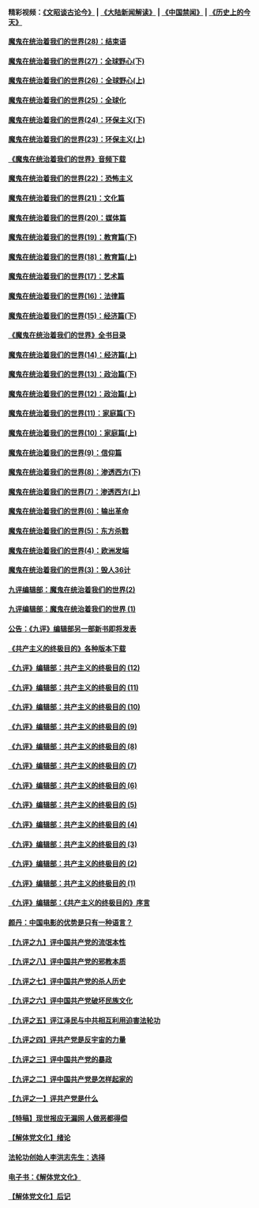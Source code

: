 #### 精彩视频：[《文昭谈古论今》](https://github.com/gfw-breaker/wenzhao) | [《大陆新闻解读》](https://github.com/gfw-breaker/ntdtv-comedy) | [《中国禁闻》](https://github.com/gfw-breaker/ntdtv-news) | [《历史上的今天》](https://github.com/gfw-breaker/today-in-history) 

#### [魔鬼在统治着我们的世界(28)：结束语](../pages/nsc422/n10936246.md?t=02031522) 

#### [魔鬼在统治着我们的世界(27)：全球野心(下)](../pages/nsc422/n10928319.md?t=02031522) 

#### [魔鬼在统治着我们的世界(26)：全球野心(上)](../pages/nsc422/n10900318.md?t=02031522) 

#### [魔鬼在统治着我们的世界(25)：全球化](../pages/nsc422/n10788205.md?t=02031522) 

#### [魔鬼在统治着我们的世界(24)：环保主义(下)](../pages/nsc422/n10695307.md?t=02031522) 

#### [魔鬼在统治着我们的世界(23)：环保主义(上)](../pages/nsc422/n10688613.md?t=02031522) 

#### [《魔鬼在统治着我们的世界》音频下载](../pages/nsc422/n10635553.md?t=02031522) 

#### [魔鬼在统治着我们的世界(22)：恐怖主义](../pages/nsc422/n10614727.md?t=02031522) 

#### [魔鬼在统治着我们的世界(21)：文化篇](../pages/nsc422/n10597706.md?t=02031522) 

#### [魔鬼在统治着我们的世界(20)：媒体篇](../pages/nsc422/n10586579.md?t=02031522) 

#### [魔鬼在统治着我们的世界(19)：教育篇(下)](../pages/nsc422/n10564808.md?t=02031522) 

#### [魔鬼在统治着我们的世界(18)：教育篇(上)](../pages/nsc422/n10526970.md?t=02031522) 

#### [魔鬼在统治着我们的世界(17)：艺术篇](../pages/nsc422/n10499093.md?t=02031522) 

#### [魔鬼在统治着我们的世界(16)：法律篇](../pages/nsc422/n10485969.md?t=02031522) 

#### [魔鬼在统治着我们的世界(15)：经济篇(下)](../pages/nsc422/n10469975.md?t=02031522) 

#### [《魔鬼在统治着我们的世界》全书目录](../pages/nsc422/n10464261.md?t=02031522) 

#### [魔鬼在统治着我们的世界(14)：经济篇(上)](../pages/nsc422/n10457370.md?t=02031522) 

#### [魔鬼在统治着我们的世界(13)：政治篇(下)](../pages/nsc422/n10448270.md?t=02031522) 

#### [魔鬼在统治着我们的世界(12)：政治篇(上)](../pages/nsc422/n10444576.md?t=02031522) 

#### [魔鬼在统治着我们的世界(11)：家庭篇(下)](../pages/nsc422/n10440961.md?t=02031522) 

#### [魔鬼在统治着我们的世界(10)：家庭篇(上)](../pages/nsc422/n10435448.md?t=02031522) 

#### [魔鬼在统治着我们的世界(9)：信仰篇](../pages/nsc422/n10432159.md?t=02031522) 

#### [魔鬼在统治着我们的世界(8)：渗透西方(下)](../pages/nsc422/n10429603.md?t=02031522) 

#### [魔鬼在统治着我们的世界(7)：渗透西方(上)](../pages/nsc422/n10426013.md?t=02031522) 

#### [魔鬼在统治着我们的世界(6)：输出革命](../pages/nsc422/n10421536.md?t=02031522) 

#### [魔鬼在统治着我们的世界(5)：东方杀戮](../pages/nsc422/n10417707.md?t=02031522) 

#### [魔鬼在统治着我们的世界(4)：欧洲发端](../pages/nsc422/n10414890.md?t=02031522) 

#### [魔鬼在统治着我们的世界(3)：毁人36计](../pages/nsc422/n10411583.md?t=02031522) 

#### [九评编辑部：魔鬼在统治着我们的世界(2)](../pages/nsc422/n10410036.md?t=02031522) 

#### [九评编辑部：魔鬼在统治着我们的世界 (1)](../pages/nsc422/n10406825.md?t=02031522) 

#### [公告：《九评》编辑部另一部新书即将发表](../pages/nsc422/n10405104.md?t=02031522) 

#### [《共产主义的终极目的》各种版本下载](../pages/nsc422/n10022138.md?t=02031522) 

#### [《九评》编辑部：共产主义的终极目的 (12)](../pages/nsc422/n9933272.md?t=02031522) 

#### [《九评》编辑部：共产主义的终极目的 (11)](../pages/nsc422/n9924973.md?t=02031522) 

#### [《九评》编辑部：共产主义的终极目的 (10)](../pages/nsc422/n9920883.md?t=02031522) 

#### [《九评》编辑部：共产主义的终极目的 (9)](../pages/nsc422/n9916363.md?t=02031522) 

#### [《九评》编辑部：共产主义的终极目的 (8)](../pages/nsc422/n9912488.md?t=02031522) 

#### [《九评》编辑部：共产主义的终极目的 (7)](../pages/nsc422/n9901176.md?t=02031522) 

#### [《九评》编辑部：共产主义的终极目的 (6)](../pages/nsc422/n9899359.md?t=02031522) 

#### [《九评》编辑部：共产主义的终极目的 (5)](../pages/nsc422/n9893174.md?t=02031522) 

#### [《九评》编辑部：共产主义的终极目的 (4)](../pages/nsc422/n9891246.md?t=02031522) 

#### [《九评》编辑部：共产主义的终极目的 (3)](../pages/nsc422/n9879879.md?t=02031522) 

#### [《九评》编辑部：共产主义的终极目的 (2)](../pages/nsc422/n9876205.md?t=02031522) 

#### [《九评》编辑部：共产主义的终极目的 (1)](../pages/nsc422/n9865857.md?t=02031522) 

#### [《九评》编辑部：《共产主义的终极目的》序言](../pages/nsc422/n9862666.md?t=02031522) 

#### [颜丹：中国电影的优势是只有一种语言？](../pages/nsc422/n9583062.md?t=02031522) 

#### [【九评之九】评中国共产党的流氓本性](../pages/nsc422/n737542.md?t=02031522) 

#### [【九评之八】评中国共产党的邪教本质](../pages/nsc422/n735942.md?t=02031522) 

#### [【九评之七】评中国共产党的杀人历史](../pages/nsc422/n733806.md?t=02031522) 

#### [【九评之六】评中国共产党破坏民族文化](../pages/nsc422/n731667.md?t=02031522) 

#### [【九评之五】评江泽民与中共相互利用迫害法轮功](../pages/nsc422/n730058.md?t=02031522) 

#### [【九评之四】评共产党是反宇宙的力量](../pages/nsc422/n727814.md?t=02031522) 

#### [【九评之三】评中国共产党的暴政](../pages/nsc422/n725597.md?t=02031522) 

#### [【九评之二】评中国共产党是怎样起家的](../pages/nsc422/n723946.md?t=02031522) 

#### [【九评之一】评共产党是什么](../pages/nsc422/n722529.md?t=02031522) 

#### [【特稿】现世报应无漏网 人做恶都得偿](../pages/nsc422/n4215167.md?t=02031522) 

#### [【解体党文化】绪论](../pages/nsc422/n1449356.md?t=02031522) 

#### [法轮功创始人李洪志先生：选择](../pages/nsc422/n3580738.md?t=02031522) 

#### [电子书：《解体党文化》](../pages/nsc422/n1573484.md?t=02031522) 

#### [【解体党文化】后记](../pages/nsc422/n1531999.md?t=02031522) 

